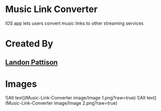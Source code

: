 # Music Link Converter
IOS app lets users convert music links to other streaming services

# Created By
## [Landon Pattison](https://www.linkedin.com/in/landonpattison/)
###### 

# Images
![Alt text](Music-Link-Converter image/Image 1.png?raw=true)
![Alt text](Music-Link-Converter image/Image 2.png?raw=true)

